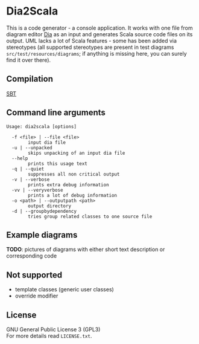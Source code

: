 Dia2Scala
=========
This is a code generator - a console application. It works with one file from diagram editor [Dia](http://dia-installer.de/) as an input and generates Scala source code files on its output. UML lacks a lot of Scala features - some has been added via stereotypes (all supported stereotypes are present in test diagrams `src/test/resources/diagrams`; if anything is missing here, you can surely find it over there).


Compilation
-----------
[SBT](http://www.scala-sbt.org/)


Command line arguments
----------------------
```
Usage: dia2scala [options]

  -f <file> | --file <file>
        input dia file
  -u | --unpacked
        skips unpacking of an input dia file
  --help
        prints this usage text
  -q | --quiet
        suppresses all non critical output
  -v | --verbose
        prints extra debug information
  -vv | --veryverbose
        prints a lot of debug information
  -o <path> | --outputpath <path>
        output directory
  -d | --groupbydependency
        tries group related classes to one source file
```


Example diagrams
----------------
**TODO**: pictures of diagrams with either short text description or corresponding code


Not supported
-------------
*  template classes (generic user classes)
*  override modifier


License
-------
GNU General Public License 3 (GPL3)  
For more details read `LICENSE.txt`.
